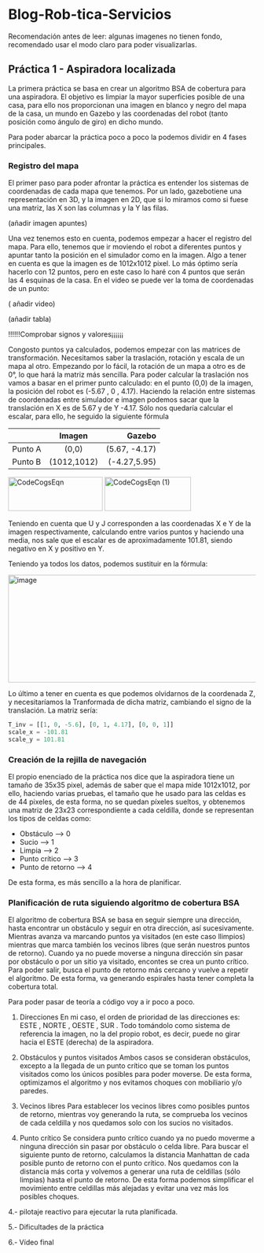 # Blog-Rob-tica-Servicios

Recomendación antes de leer: algunas imagenes no tienen fondo, recomendado usar el modo claro para poder visualizarlas.

## Práctica 1 - Aspiradora localizada

La primera práctica se basa en crear un algoritmo BSA de cobertura para una aspiradora. El objetivo es limpiar la mayor superficies posible de una casa, para ello nos proporcionan una imagen en blanco y negro del mapa de la casa, un mundo en Gazebo y las coordenadas del robot (tanto posición como ángulo de giro) en dicho mundo. 

Para poder abarcar la práctica poco a poco la podemos dividir en 4 fases principales.

### Registro del mapa

El primer paso para poder afrontar la práctica es entender los sistemas de coordenadas de cada mapa que tenemos. Por un lado, gazebotiene una representación en 3D, y la imagen en 2D, que si lo miramos como si fuese una matriz, las X son las columnas y la Y las filas.

(añadir imagen apuntes)

Una vez tenemos esto en cuenta, podemos empezar a hacer el registro del mapa. Para ello, tenemos que ir moviendo el robot a diferentes puntos y apuntar tanto la posición en el simulador como en la imagen. Algo a tener en cuenta es que la imagen es de 1012x1012 pixel. Lo más óptimo sería hacerlo con 12 puntos, pero en este caso lo haré con 4 puntos que serán las 4 esquinas de la casa. En el video se puede ver la toma de coordenadas de un punto:

( añadir video)

(añadir tabla)

!!!!!!Comprobar signos y valores¡¡¡¡¡¡

Congosto puntos ya calculados, podemos empezar con las matrices de transformación. Necesitamos saber la traslación,  rotación y escala de un mapa al otro. Empezando por lo fácil, la rotación de un mapa a otro es de 0°, lo que hará la matriz más sencilla. Para poder calcular la traslación nos vamos a basar en el primer punto calculado: en el punto (0,0) de la imagen, la posición del robot es (-5.67 , 0 , 4.17). Haciendo la relación entre sistemas de coordenadas entre simulador e imagen podemos sacar que la translación en X es de 5.67 y de Y -4.17. Sólo nos quedaría calcular el escalar, para ello, he seguido la siguiente fórmula

|           | Imagen         | Gazebo        |
| :---      |     :---:      |          ---: |
| Punto A   |   (0,0)        | (5.67, -4.17) |
| Punto B   | (1012,1012)    | (-4.27,5.95)  |

<img width="192" height="69" alt="CodeCogsEqn" src="https://github.com/user-attachments/assets/443c91b6-c03b-4b68-b2ad-3deae170cac3" />

<img width="176" height="69" alt="CodeCogsEqn (1)" src="https://github.com/user-attachments/assets/cade5aaa-7689-42b3-bb04-1e8725c5cfa5" />


Teniendo en cuenta que U y J corresponden a las coordenadas X e Y de la imagen respectivamente, calculando entre varios puntos y haciendo una media, nos sale que el escalar es de aproximadamente 101.81, siendo negativo en X y positivo en Y.

Teniendo ya todos los datos, podemos sustituir en la fórmula:

<img width="772" height="219" alt="image" src="https://github.com/user-attachments/assets/c5c9d42d-04f1-425b-a9b9-ac2083722a4a" />

Lo último a tener en cuenta es que podemos olvidarnos de la coordenada Z, y necesitaríamos la Tranformada de dicha matriz, cambiando el signo de la translación. La matriz sería:

``` python
T_inv = [[1, 0, -5.6], [0, 1, 4.17], [0, 0, 1]]
scale_x = -101.81
scale_y = 101.81
```

### Creación de la rejilla de navegación

El propio enenciado de la práctica nos dice que la aspiradora tiene un tamaño de 35x35 pixel, además de saber que el mapa mide 1012x1012, por ello, haciendo varias pruebas, el tamaño que he usado para las celdas es de 44 pixeles, de esta forma, no se quedan píxeles sueltos, y obtenemos una matriz de 23x23 correspondiente a cada celdilla, donde se representan los tipos de celdas como:

- Obstáculo --> 0
- Sucio --> 1
- Limpia --> 2
- Punto crítico --> 3
- Punto de retorno --> 4

De esta forma, es más sencillo a la hora de planificar.

### Planificación de ruta siguiendo algoritmo de cobertura BSA

El algoritmo de cobertura BSA se basa en seguir siempre una dirección, hasta encontrar un obstáculo y seguir en otra dirección, así sucesivamente. Mientras avanza va marcando puntos ya visitados (en este caso llimpios) mientras que marca también los vecinos libres (que serán nuestros puntos de retorno). Cuando ya no puede moverse a ninguna dirección sin pasar por obstáculo o por un sitio ya visitado, encontes se crea un punto crítico. Para poder salir, busca el punto de retorno más cercano y vuelve a repetir el algoritmo. De esta forma, va generando espirales hasta tener completa la cobertura total. 

Para poder pasar de teoría a código voy a ir poco a poco.

1. Direcciones
En mi caso, el orden de prioridad de las direcciones es: ESTE , NORTE , OESTE , SUR . Todo tomándolo como sistema de referencia la imagen, no la del propio robot, es decir, puede no girar hacia el ESTE (derecha) de la aspiradora.

2. Obstáculos y puntos visitados
Ambos casos se consideran obstáculos, excepto a la llegada de un punto crítico que se toman los puntos visitados como los únicos posibles para poder moverse. De esta forma, optimizamos el algoritmo y nos evitamos choques con mobiliario y/o paredes.

3. Vecinos libres
Para establecer los vecinos libres como posibles puntos de retorno, mientras voy generando la ruta, se comprueba los vecinos de cada celdilla y nos quedamos solo con los sucios no visitados.

4. Punto crítico
Se considera punto crítico cuando ya no puedo moverme a ninguna dirección sin pasar por obstáculo o celda libre. Para buscar el siguiente punto de retorno, calculamos la distancia Manhattan de cada posible punto de retorno con el punto crítico. Nos quedamos con la distancia más corta y volvemos a generar una ruta de celdillas (sólo limpias) hasta el punto de retorno. De esta forma podemos simplificar el movimiento entre celdillas más alejadas y evitar una vez más los posibles choques.




4.- pilotaje reactivo para ejecutar la ruta planificada.

5.- Dificultades de la práctica

6.- Vídeo final
